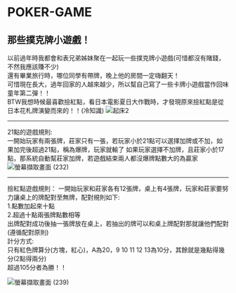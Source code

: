 # POKER-GAME
## 那些撲克牌小遊戲！
以前過年時我都會和表兄弟姊妹聚在一起玩一些撲克牌小遊戲(可惜都沒有賭錢，不然我應該賺不少)  
還有畢業旅行時，哪位同學有帶牌，晚上他的房間一定嗨翻天！  
可惜現在長大，過年回家的人越來越少，所以幫自己寫了一些卡牌小遊戲當作回味童年第二彈！！  
BTW我想時候最喜歡撿紅點，看日本電影夏日大作戰時，才發現原來撿紅點是從日本花札牌演變而來的！！(冷知識)
![起床2](https://user-images.githubusercontent.com/91367098/152663281-0b7ce3a5-2963-465a-a7ce-679766c4021b.png)
**********************************************************************************************************
21點的遊戲規則:  
一開始玩家有兩張牌，莊家只有一張，若玩家小於21點可以選擇加牌或不加，如果加完後超過21點，稱為爆牌，玩家就輸了
如果玩家選擇不加牌，且莊家小於17點，那系統自動幫莊家加牌，若遊戲結束兩人都沒爆牌點數大的為贏家   
![螢幕擷取畫面 (232)](https://user-images.githubusercontent.com/91367098/152663390-b7c07f1b-4ecd-4035-a832-a004e7b6fe26.png)
**********************************************************************************************************
撿紅點遊戲規則：
一開始玩家和莊家各有12張牌，桌上有4張牌，玩家和莊家要努力讓桌上的牌配對至無牌，配對規則如下:  
1.點數加起來十點  
2.超過十點兩張牌點數相等  
出牌配對成功後抽一張牌放在桌上，若抽出的牌可以和桌上牌配對那就讓他們配對(遵循配對原則)  
計分方式:  
只有紅色牌算分(方塊，紅心)，A為20，9 10 11 12 13為10分，其餘就是幾點得幾分(2點得兩分)  
超過105分者為勝！！  

![螢幕擷取畫面 (239)](https://user-images.githubusercontent.com/91367098/152663476-8511f04c-ff2c-410d-bcd7-d4faa6d07ab5.png)
